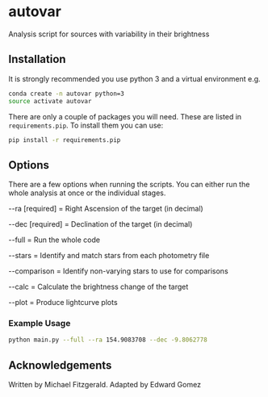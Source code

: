 # autovar
Analysis script for sources with variability in their brightness

## Installation

It is strongly recommended you use python 3 and a virtual environment e.g.
```bash
conda create -n autovar python=3
source activate autovar
```

There are only a couple of packages you will need. These are listed in `requirements.pip`. To install them you can use:

```bash
pip install -r requirements.pip
```

## Options

There are a few options when running the scripts. You can either run the whole analysis at once or the individual stages.

--ra [required] = Right Ascension of the target (in decimal)

--dec [required] = Declination of the target (in decimal)

--full = Run the whole code

--stars = Identify and match stars from each photometry file

--comparison = Identify non-varying stars to use for comparisons

--calc = Calculate the brightness change of the target

--plot = Produce lightcurve plots


### Example Usage

```bash
python main.py --full --ra 154.9083708 --dec -9.8062778
```

## Acknowledgements
Written by Michael Fitzgerald. Adapted by Edward Gomez

